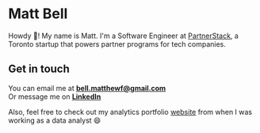 # Matt Bell

Howdy :wave:! My name is Matt. I'm a Software Engineer at [PartnerStack](https://partnerstack.com/), a Toronto startup that powers partner programs for tech companies.

## Get in touch

You can email me at **[bell.matthewf@gmail.com](mailto:bell.matthewf@gmail.com)**<br>
Or message me on **[LinkedIn](https://www.linkedin.com/in/matthewfbell/)**

Also, feel free to check out my analytics portfolio [website](https://www.matthewbellanalytics.com/) from when I was working as a data analyst :smile:
